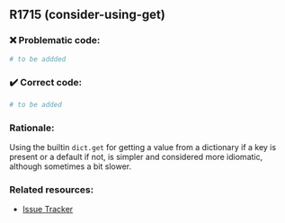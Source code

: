 ## R1715 (consider-using-get)

### :x: Problematic code:

```python
# to be addded
```

### :heavy_check_mark: Correct code:

```python
# to be added
```

### Rationale:

Using the builtin `dict.get` for getting a value from a dictionary if a key is
present or a default if not, is simpler and considered more idiomatic,
although sometimes a bit slower.

### Related resources:

- [Issue Tracker](https://github.com/PyCQA/pylint/issues?q=is%3Aissue+%22consider-using-get%22+OR+%22R1715%22)
